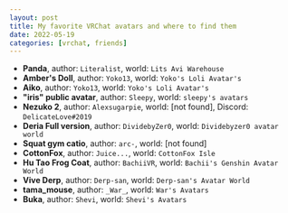 ```yaml
---
layout: post
title: My favorite VRChat avatars and where to find them
date: 2022-05-19
categories: [vrchat, friends]
---
```


- **Panda**, author: `Literalist`, world: `Lits Avi Warehouse`
- **Amber's Doll**, author: `Yoko13`, world: `Yoko's Loli Avatar's`
- **Aiko**, author: `Yoko13`, world: `Yoko's Loli Avatar's`
- **"iris" public avatar**, author: `Sleepy`, world: `sleepy's avatars`
- **Nezuko 2**, author: `Alexsugarpie`, world: [not found], Discord: `DelicateLove#2019`
- **Deria Full version**, author: `DividebyZer0`, world: `Dividebyzer0 avatar world`
- **Squat gym catio**, author: `arc-`, world: [not found]
- **CottonFox**, author: `Juice...`, world: `CottonFox Isle`
- **Hu Tao Frog Coat**, author: `BachiiVR`, world: `Bachii's Genshin Avatar World`
- **Vive Derp**, author: `Derp-san`, world: `Derp-san's Avatar World`
- **tama_mouse**, author: `_War_`, world: `War's Avatars`
- **Buka**, author: `Shevi`, world: `Shevi's Avatars`
